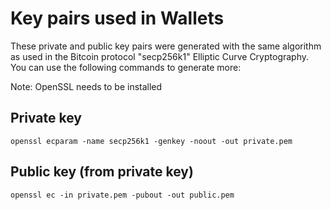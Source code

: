 # Key pairs used in Wallets

These private and public key pairs were generated with the same algorithm as used in the Bitcoin protocol "secp256k1" Elliptic Curve Cryptography. You can use the following commands to generate more:  

Note: OpenSSL needs to be installed

## Private key
~~~
openssl ecparam -name secp256k1 -genkey -noout -out private.pem
~~~
## Public key (from private key)
~~~
openssl ec -in private.pem -pubout -out public.pem
~~~
